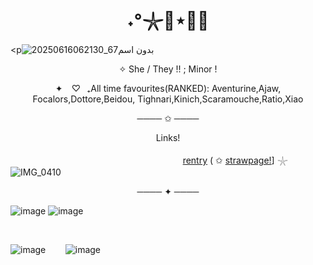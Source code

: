 <h1 align="center">˖°𓇼🌊⋆🐚🫧</h1>

<p![بدون اسم67_20250616062130](https://github.com/user-attachments/assets/bf5d0586-5cf7-45c7-b7f2-2e1d938583ae)


 
<p align="center">
✧  She / They !!  ; Minor !
</p>


<p align="center">
✦ ⠀♡⠀₊All time favourites(RANKED): Aventurine,Ajaw, Focalors,Dottore,Beidou, Tighnari,Kinich,Scaramouche,Ratio,Xiao 
                                                                                             <p align="center">
──── ✩ ────
</p>

<p align="center">  
Links!
</p>

‎ ‎ ‎ ‎ ‎ ‎ ‎ ‎ ‎ ‎‎ ‎ ‎ ‎ ‎ ‎ ‎ ‎‎ ‎ ‎ ‎ ‎ ‎ ‎ ‎ ‎ ‎ ‎ ‎ ‎ ‎ ‎ ‎ ‎ ‎ ‎ ‎ ‎ ‎ ‎ ‎ ‎ ‎ ‎ ‎ ‎ ‎ ‎ ‎ ‎ ‎ ‎ ‎ ‎ ‎ ‎ ‎ ‎ ‎ ‎ ‎ ‎ ‎ ‎ ‎ ‎ ‎ ‎ ‎ ‎ ‎ ‎ ‎ ‎ ‎ ‎ ‎ ‎ ‎ ‎ ‎ ‎ ‎  ‎ ‎ ‎‎‎ ‎ ‎ [rentry]([(https://rentry.co/furinalovrr)])                                                  (  ✩  ‎‎[strawpage!]((https://nnxxyod.straw.page))] 𓇼  
‎ ‎ ‎ ‎ ‎ ‎ ‎ ‎ ‎ ‎‎ ‎ ‎ ‎ ‎ ‎ ‎ ‎‎ ‎ ‎ ‎ ‎ ‎ ‎ ‎ ‎ ‎ ‎ ‎ ‎ ‎ ‎ ‎ ‎ ‎ ‎ ‎ ‎ ‎ ‎ ‎ ‎ ‎ ‎ ‎ ‎ ‎ ‎ ‎ ‎ ‎ ‎ ‎ ‎ ‎ ‎ ‎ ‎ ‎ ‎ ‎ ‎ ‎ ‎ ‎ ‎ ‎ ‎ ‎ ‎ ‎ ‎ ‎ ‎ ‎ ‎ ‎ ‎ ‎ ‎ ‎ ‎ ‎  ‎ ‎ ‎‎ ‎ ‎  ‎  ‎ ‎ ‎ ‎ ‎ ‎ ‎ ‎ ‎![IMG_0410](https://github.com/user-attachments/assets/d3247641-a6bc-4373-b8bd-a0f20dab18c1)
 ‎ ‎ ‎ ‎ ‎ ‎ ‎ ‎ ‎ ‎ ‎ ‎ ‎ ‎ ‎ ‎ ‎ ‎ ‎ ‎ ‎ ‎ ‎ ‎ ‎ ‎ ‎ ‎ ‎ ‎ ‎ ‎ ‎ ‎ ‎ ‎ ‎  ‎ ‎ ‎‎ ‎ ‎  ‎ ‎ ‎ ‎ ‎ ‎ ‎ ‎ ‎ ‎ ‎ ‎ ‎ ‎ ‎ ‎ ‎ ‎ ‎ ‎ ‎ ‎ ‎ ‎ ‎ ‎ ‎ ‎ ‎ ‎ ‎ ‎ ‎ ‎ ‎ ‎ ‎ ‎ ‎ ‎ ‎ ‎ ‎  ‎ ‎ ‎‎ ‎ ‎  ‎  ‎ ‎‎ ‎ ‎  ‎‎ ‎ ‎ ‎  
<p align="center">
──── ✦ ────
</p>


 ![image](https://github.com/user-attachments/assets/9878810f-87da-4ef4-9dfc-2c4893eeaaab)
![image](https://github.com/user-attachments/assets/cc870f81-b17a-47f7-ade6-44e6fb36be86)

‎ ‎ ‎ ‎ ‎ ‎ ‎ ‎ ‎ ‎‎ ‎ ‎ ‎ ‎ ‎ ‎ ‎‎ ‎ ‎ ‎ ‎ ‎ ‎ ‎ ‎ ‎ ‎ ‎ ‎ ‎ ‎ ‎ ‎ ‎ ‎ ‎ ‎ ‎ ‎ ‎ ‎ ‎ ‎ ‎ ‎ ‎ ‎ ‎ ‎ ‎ ‎ ‎ ‎ ‎ ‎ ‎ ‎ ‎ ‎ ‎ ‎ ‎ ‎ ‎ ‎ ‎ ‎ ‎ ‎ ‎ ‎ ‎ ‎ ‎ ‎ ‎ ‎ ‎ ‎ ‎ ‎ ‎  ‎ ‎ ‎‎ 

![image](https://github.com/user-attachments/assets/832781fc-b2bb-42a1-a106-62d35becb0cd)
‎  ‎  ‎ ‎ ‎ ‎ ‎‎
                                                                                                                                                                                             ![image](https://github.com/user-attachments/assets/62daaf37-40f9-46a9-b03c-68efc6bb2ed6)
